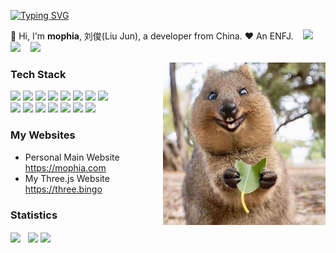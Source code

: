 [![Typing SVG](https://readme-typing-svg.herokuapp.com?font=Raleway&pause=1000&color=F78AE0&multiline=true&width=500&height=66&lines=Where+there+is+a+will%2C+there+is+a+way.;%E6%9C%89%E5%BF%97%E8%80%85%EF%BC%8C%E4%BA%8B%E7%AB%9F%E6%88%90%E3%80%82)](https://git.io/typing-svg)

👋 Hi, I'm **mophia**, 刘俊(Liu Jun), a developer from China. ❤️  An ENFJ. &nbsp;&nbsp; 
[![](https://img.shields.io/badge/-Douban-007722?style=flat-square&logo=Douban&logoColor=white)](https://www.douban.com/people/moph/) &nbsp;&nbsp;
[![](https://img.shields.io/badge/-Telegram-26A5E4?style=flat-square&logo=Telegram&logoColor=white)](https://t.me/mophias) &nbsp;&nbsp; 
<img src="https://wakatime.com/badge/user/86cbdefc-fb69-4fd8-a1de-11289c6386aa.svg"/>

<!--[![](https://img.shields.io/badge/-Bilibili-00A1D6?style=flat-square&logo=Bilibili&logoColor=white)](https://space.bilibili.com/688435320/) &nbsp;&nbsp;  -->

<img align="right" alt="Quokka" src="img/quokka.jpg" width="260" />

### Tech Stack

[![](https://img.shields.io/badge/Python-3776AB?style=flat-square&logo=python&logoColor=white)](https://python.org)
[![](https://img.shields.io/badge/Go-1E90FF?style=flat-square&logo=go&logoColor=white)](https://go.dev)
[![](https://img.shields.io/badge/-JavaScript-red?style=flat-square&logo=javascript&logoColor=white)](https://javascript.info)
[![](https://img.shields.io/badge/Vue-4FC08D?style=flat-square&logo=Vue.js&logoColor=white)](https://reactjs.org)
[![](https://img.shields.io/badge/React-61DAFB?style=flat-square&logo=react&logoColor=white)](https://vuejs.org)
[![](https://img.shields.io/badge/Three.js-000000?style=flat-square&logo=Three.js&logoColor=white)](https://threejs.org)
[![](https://img.shields.io/badge/ECharts-DC382D?style=flat-square&logo=Apache%20ECharts&logoColor=white)](https://echarts.apache.org)
[![](https://img.shields.io/badge/Svelte-FF3E00?style=flat-square&logo=Svelte&logoColor=white)](https://svelte.dev)<br />
[![](https://img.shields.io/badge/Docker-2496ED?style=flat-square&logo=docker&logoColor=white)](https://docker.com)
[![](https://img.shields.io/badge/MySQL-4479A1?style=flat-square&logo=mysql&logoColor=white)](https://mysql.com)
[![](https://img.shields.io/badge/Redis-DC382D?style=flat-square&logo=Redis&logoColor=white)](https://redis.io)
[![](https://img.shields.io/badge/Pandas-150458?style=flat-square&logo=Pandas&logoColor=white)](https://pandas.pydata.org/)
[![](https://img.shields.io/badge/Numpy-013243?style=flat-square&logo=Numpy&logoColor=white)](https://numpy.org)
[![](https://img.shields.io/badge/Gin-DC382D?style=flat-square&logo=Gin&logoColor=white)](https://gin-gonic.com/)
[![](https://img.shields.io/badge/Viper-DC382D?style=flat-square&logo=viper&logoColor=white)](https://github.com/spf13/viper)

### My Websites

- Personal Main Website <https://mophia.com>
- My Three.js Website <https://three.bingo>
<!-- - [iQR](https://github.com//iQR) - 一个 mini 二维码生成工具. -->

### Statistics

<p align="left">
  <img align="center" src="https://github-readme-stats.vercel.app/api?username=mophia&count_private=true&show_icons=true&include_all_commits=true&hide_border=true&hide_title=true" width="35%"/>&nbsp;&nbsp;
  <img align="center" src="https://github-readme-stats.vercel.app/api/top-langs/?username=mophia&langs_count=10&hide_title=true&hide_border=true&layout=compact&hide=GLSL,Roff" width="30%" />
  <a href="https://leetcode-cn.com/u/mophia/"><img align="center" src="https://stats.justsong.cn/api/leetcode?username=mophia&cn=true" width="30%" /></a>
</p>
